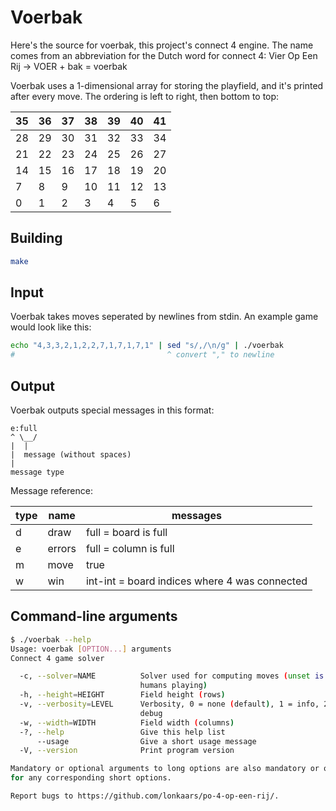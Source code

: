 # Voerbak

Here's the source for voerbak, this project's connect 4 engine. The name comes from an abbreviation for the Dutch word for connect 4: Vier Op Een Rij -> VOER + bak = voerbak

Voerbak uses a 1-dimensional array for storing the playfield, and it's printed after every move. The ordering is left to right, then bottom to top:

35|36|37|38|39|40|41
-|-|-|-|-|-|-
28|29|30|31|32|33|34
21|22|23|24|25|26|27
14|15|16|17|18|19|20
7|8|9|10|11|12|13
0|1|2|3|4|5|6

## Building

```sh
make
```

## Input

Voerbak takes moves seperated by newlines from stdin. An example game would look like this:

``` sh
echo "4,3,3,2,1,2,2,7,1,7,1,7,1" | sed "s/,/\n/g" | ./voerbak
#                                  ^ convert "," to newline
```

## Output

Voerbak outputs special messages in this format:

```
e:full
^ \__/
|  |
|  message (without spaces)
|
message type
```

Message reference:

type|name|messages
-|-|-
d|draw|full = board is full
e|errors|full = column is full
m|move|true|false = if it's player 1's move
w|win|int-int = board indices where 4 was connected

## Command-line arguments

```sh
$ ./voerbak --help
Usage: voerbak [OPTION...] arguments
Connect 4 game solver

  -c, --solver=NAME          Solver used for computing moves (unset is two
                             humans playing)
  -h, --height=HEIGHT        Field height (rows)
  -v, --verbosity=LEVEL      Verbosity, 0 = none (default), 1 = info, 2 =
                             debug
  -w, --width=WIDTH          Field width (columns)
  -?, --help                 Give this help list
      --usage                Give a short usage message
  -V, --version              Print program version

Mandatory or optional arguments to long options are also mandatory or optional
for any corresponding short options.

Report bugs to https://github.com/lonkaars/po-4-op-een-rij/.
```





